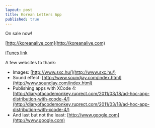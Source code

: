 ```yaml
---
layout: post
title: Korean Letters App
published: true
---
```


On sale now!

[http://koreanalive.com](http://koreanalive.com)

[iTunes link](http://itunes.apple.com/us/app/korean-letters/id495504095?ls=1&amp;mt=8)

A few websites to thank:

- Images: [http://www.sxc.hu/](http://www.sxc.hu/)
- Sound effect: [http://www.soundjay.com/index.html](http://www.soundjay.com/index.html)
- Publishing apps with XCode 4: [http://diaryofacodemonkey.ruprect.com/2011/03/18/ad-hoc-app-distribution-with-xcode-4/](http://diaryofacodemonkey.ruprect.com/2011/03/18/ad-hoc-app-distribution-with-xcode-4/)
- And last but not the least: [http://www.google.com](http://www.google.com)